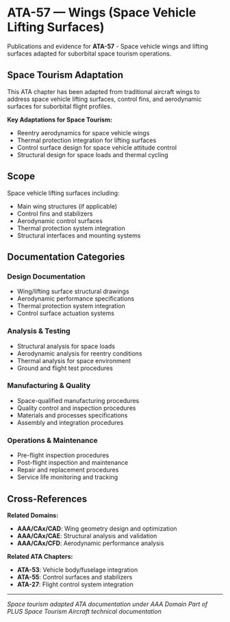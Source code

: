# ATA-57 — Wings (Space Vehicle Lifting Surfaces)

Publications and evidence for **ATA-57** - Space vehicle wings and lifting surfaces adapted for suborbital space tourism operations.

## Space Tourism Adaptation

This ATA chapter has been adapted from traditional aircraft wings to address space vehicle lifting surfaces, control fins, and aerodynamic surfaces for suborbital flight profiles.

**Key Adaptations for Space Tourism:**
- Reentry aerodynamics for space vehicle wings
- Thermal protection integration for lifting surfaces
- Control surface design for space vehicle attitude control
- Structural design for space loads and thermal cycling

## Scope

Space vehicle lifting surfaces including:
- Main wing structures (if applicable)
- Control fins and stabilizers
- Aerodynamic control surfaces
- Thermal protection system integration
- Structural interfaces and mounting systems

## Documentation Categories

### Design Documentation
- Wing/lifting surface structural drawings
- Aerodynamic performance specifications
- Thermal protection system integration
- Control surface actuation systems

### Analysis & Testing
- Structural analysis for space loads
- Aerodynamic analysis for reentry conditions
- Thermal analysis for space environment
- Ground and flight test procedures

### Manufacturing & Quality
- Space-qualified manufacturing procedures
- Quality control and inspection procedures
- Materials and processes specifications
- Assembly and integration procedures

### Operations & Maintenance
- Pre-flight inspection procedures
- Post-flight inspection and maintenance
- Repair and replacement procedures
- Service life monitoring and tracking

## Cross-References

**Related Domains:**
- **AAA/CAx/CAD**: Wing geometry design and optimization
- **AAA/CAx/CAE**: Structural analysis and validation
- **AAA/CAx/CFD**: Aerodynamic performance analysis

**Related ATA Chapters:**
- **ATA-53**: Vehicle body/fuselage integration
- **ATA-55**: Control surfaces and stabilizers
- **ATA-27**: Flight control system integration

---

*Space tourism adapted ATA documentation under AAA Domain*
*Part of PLUS Space Tourism Aircraft technical documentation*